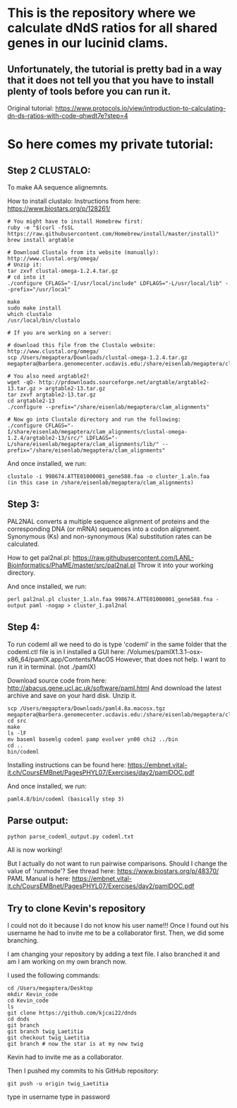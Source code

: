 # This is the repository where we calculate dNdS ratios for all shared genes in our lucinid clams.

## Unfortunately, the tutorial is pretty bad in a way that it does not tell you that you have to install plenty of tools before you can run it.

Original tutorial: https://www.protocols.io/view/introduction-to-calculating-dn-ds-ratios-with-code-qhwdt7e?step=4

# So here comes my private tutorial:



## Step 2 CLUSTALO:


To make AA sequence alignemnts.

How to install clustalo:
Instructions from here: https://www.biostars.org/p/128261/

```
# You might have to install Homebrew first:
ruby -e "$(curl -fsSL https://raw.githubusercontent.com/Homebrew/install/master/install)"
brew install argtable

# Download Clustalo from its website (manually):
http://www.clustal.org/omega/
# Unzip it:
tar zxvf clustal-omega-1.2.4.tar.gz
# cd into it
./configure CFLAGS="-I/usr/local/include" LDFLAGS="-L/usr/local/lib" --prefix="/usr/local"

make
sudo make install
which clustalo
/usr/local/bin/clustalo

# If you are working on a server:

# download this file from the Clustalo website: http://www.clustal.org/omega/
scp /Users/megaptera/Downloads/clustal-omega-1.2.4.tar.gz megaptera@barbera.genomecenter.ucdavis.edu:/share/eisenlab/megaptera/clam_alignments/

# You also need argtable2!
wget -qO- http://prdownloads.sourceforge.net/argtable/argtable2-13.tar.gz > argtable2-13.tar.gz
tar zxvf argtable2-13.tar.gz
cd argtable2-13
./configure --prefix="/share/eisenlab/megaptera/clam_alignments"

# Now go into Clustalo directory and run the following:
./configure CFLAGS="-I/share/eisenlab/megaptera/clam_alignments/clustal-omega-1.2.4/argtable2-13/src/" LDFLAGS="-L/share/eisenlab/megaptera/clam_alignments/lib/" --prefix="/share/eisenlab/megaptera/clam_alignments"

```

And once installed, we run:
```
clustalo -i 998674.ATTE01000001_gene588.faa -o cluster_1.aln.faa
(in this case in /share/eisenlab/megaptera/clam_alignments)
```


## Step 3:


PAL2NAL converts a multiple sequence alignment of proteins and the corresponding DNA (or mRNA) sequences into a codon alignment. Synonymous (Ks) and non-synonymous (Ka) substitution rates can be calculated.

How to get pal2nal.pl:
https://raw.githubusercontent.com/LANL-Bioinformatics/PhaME/master/src/pal2nal.pl
Throw it into your working directory.

And once installed, we run:
```
perl pal2nal.pl cluster_1.aln.faa 998674.ATTE01000001_gene588.fna -output paml -nogap > cluster_1.pal2nal
```


## Step 4:


To run codeml all we need to do is type 'codeml' in the same folder that the codeml.ctl file is in
I installed a GUI here: /Volumes/pamlX1.3.1-osx-x86_64/pamlX.app/Contents/MacOS
However, that does not help. I want to run it in terminal. (not ./pamlX)

Download source code from here: http://abacus.gene.ucl.ac.uk/software/paml.html
And download the latest archive and save on your hard disk. 
Unzip it.
```
scp /Users/megaptera/Downloads/paml4.8a.macosx.tgz megaptera@barbera.genomecenter.ucdavis.edu:/share/eisenlab/megaptera/clam_alignments/
cd src
make
ls -lF
mv baseml basemlg codeml pamp evolver yn00 chi2 ../bin
cd ..
bin/codeml 
```

Installing instructions can be found here: https://embnet.vital-it.ch/CoursEMBnet/PagesPHYL07/Exercises/day2/pamlDOC.pdf

And once installed, we run:
```
paml4.8/bin/codeml (basically step 3)
```



## Parse output:

```
python parse_codeml_output.py codeml.txt
```

All is now working!


But I actually do not want to run pairwise comparisons.
Should I change the value of 'runmode'? See thread here: https://www.biostars.org/p/48370/
PAML Manual is here: https://embnet.vital-it.ch/CoursEMBnet/PagesPHYL07/Exercises/day2/pamlDOC.pdf


## Try to clone Kevin's repository

I could not do it because I do not know his user name!!!
Once I found out his username he had to invite me to be a collaborator first. Then, we did some branching.

I am changing your repository by adding a text file. I also branched it and am I am working on my own branch now.

I used the following commands:

```
cd /Users/megaptera/Desktop
mkdir Kevin_code
cd Kevin_code
ls
git clone https://github.com/kjcai22/dnds
cd dnds
git branch
git branch twig_Laetitia
git checkout twig_Laetitia
git branch # now the star is at my new twig
```

Kevin had to invite me as a collaborator.

Then I pushed my commits to his GitHub repository:
```
git push -u origin twig_Laetitia
```
type in username
type in password
